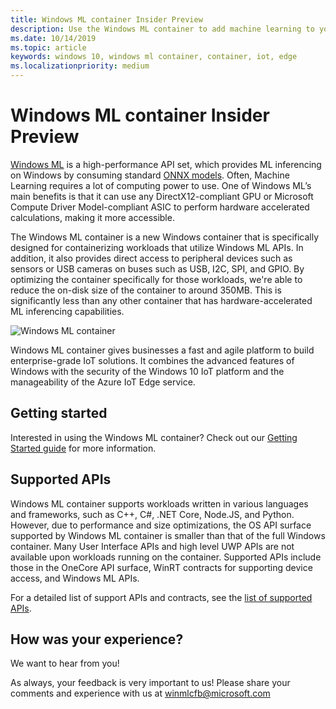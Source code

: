 ```yaml
---
title: Windows ML container Insider Preview
description: Use the Windows ML container to add machine learning to your IoT device
ms.date: 10/14/2019
ms.topic: article
keywords: windows 10, windows ml container, container, iot, edge
ms.localizationpriority: medium
---
```


# Windows ML container Insider Preview

[Windows ML](../windows-ml/index.md) is a high-performance API set, which provides ML inferencing on Windows by consuming standard [ONNX models](../windows-ml/get-onnx-model.md).  Often, Machine Learning requires a lot of computing power to use. One of Windows ML’s main benefits is that it can use any DirectX12-compliant GPU or Microsoft Compute Driver Model-compliant ASIC to perform hardware accelerated calculations, making it more accessible.

The Windows ML container is a new Windows container that is specifically designed for containerizing workloads that utilize Windows ML APIs. In addition, it also provides direct access to peripheral devices such as sensors or USB cameras on buses such as USB, I2C, SPI, and GPIO. By optimizing the container specifically for those workloads, we're able to reduce the on-disk size of the container to around 350MB. This is significantly less than any other container that has hardware-accelerated ML inferencing capabilities.  

![Windows ML container](./images/winmlcontainer.png)

Windows ML container gives businesses a fast and agile platform to build enterprise-grade IoT solutions. It combines the advanced features of Windows with the security of the Windows 10 IoT platform and the manageability of the Azure IoT Edge service.

## Getting started

Interested in using the Windows ML container? Check out our [Getting Started guide](getting-started.md) for more information.

## Supported APIs

Windows ML container supports workloads written in various languages and frameworks, such as C++, C#, .NET Core, Node.JS, and Python. However, due to performance and size optimizations, the OS API surface supported by Windows ML container is smaller than that of the full Windows container. Many User Interface APIs and high level UWP APIs are not available upon workloads running on the container. Supported APIs include those in the OneCore API surface, WinRT contracts for supporting device access, and Windows ML APIs.

For a detailed list of support APIs and contracts, see the [list of supported APIs](api-list.md).

## How was your experience?

We want to hear from you!

As always, your feedback is very important to us! Please share your comments and experience with us at winmlcfb@microsoft.com
